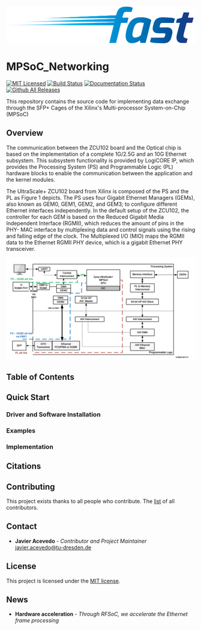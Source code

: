 <p align="center">
<img alt="fast_Optics" src="https://github.com/jracevedob/MPSoC_Networking/blob/main/Logo/fast.png" width="800">
</p>

# MPSoC_Networking

[![MIT Licensed](https://img.shields.io/github/license/jracevedob/MPSoC_Networking)](https://github.com/jracevedob/MPSoC_Networking/blob/main/LICENSE)
[![Build Status](https://img.shields.io/github/checks-status/jracevedob/MPSoC_Networking/workflows/main.yml/badge.svg)](https://github.com//jracevedob/MPSoC_Networking/actions)
[![Documentation Status](https://readthedocs.org/projects/graphriccicurvature/badge/?version=latest)](https://github.com/jracevedob/MPSoC_Networking/wiki)
[![Github All Releases](https://img.shields.io/github/downloads/jracevedob/MPSoC_Networking/total.svg)]()


This repository contains the source code for implementing data exchange through the SFP+ Cages of the Xilinx's Multi-processor System-on-Chip (MPSoC)

## Overview

The communication between the ZCU102 board and the Optical chip is based on the implementation of a complete 1G/2.5G and an 10G Ethernet subsystem. This subsystem functionality is provided by LogiCORE IP, which provides the Processing System (PS) and Programmable Logic (PL) hardware blocks to enable the communication between the application and the kernel modules. 

The UltraScale+ ZCU102 board from Xilinx is composed of the PS and the PL as Figure 1 depicts. The PS uses four Gigabit Ethernet Managers (GEMs), also known as GEM0, GEM1, GEM2, and GEM3; to configure different Ethernet interfaces independently. In the default setup of the ZCU102, the controller for each GEM is based on the Reduced Gigabit Media Independent Interface (RGMII), which reduces the amount of pins in the PHY- MAC interface by multiplexing data and control signals using the rising and falling edge of the clock. The Multiplexed I/O (MIO) maps the RGMII data to the Ethernet RGMII PHY device, which is a gigabit Ethernet PHY transceiver. 


<p align="center">
<img alt="Ethernet_PLPS" src="https://github.com/jracevedob/MPSoC_Networking/blob/main/Figures/PLPS.png" width="800">
</p>

## Table of Contents
## Quick Start

### Driver and Software Installation

### Examples

### Implementation


## Citations


## Contributing

This project exists thanks to all people who contribute.
The [list](./CONTRIBUTORS) of all contributors.


## Contact

* **Javier Acevedo** - *Contributor and Project Maintainer* javier.acevedo@tu-dresden.de


## License

This project is licensed under the [MIT license](./LICENSE).

## News

* **Hardware acceleration** - *Through RFSoC, we accelerate the Ethernet frame processing*
